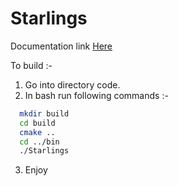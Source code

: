 # Starlings

Documentation link [Here](https://ankurshaswat.github.io/Starlings/blob/master/docs/html/index.html)


To build :-
1. Go into directory code.
2. In bash run following commands :-
  ```bash
    mkdir build
    cd build
    cmake ..
    cd ../bin
    ./Starlings 
  ```
3. Enjoy
